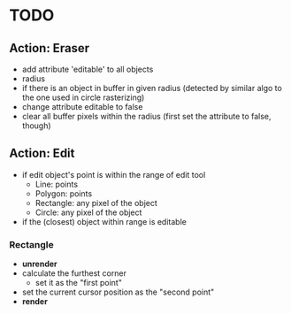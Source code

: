 # TODO

## Action: Eraser

- add attribute 'editable' to all objects
- radius
- if there is an object in buffer in given radius (detected by similar algo to the one used in circle rasterizing)
- change attribute editable to false
- clear all buffer pixels within the radius (first set the attribute to false, though)

## Action: Edit

- if edit object's point is within the range of edit tool
  - Line: points
  - Polygon: points
  - Rectangle: any pixel of the object
  - Circle: any pixel of the object
- if the (closest) object within range is editable

### Rectangle

- **unrender**
- calculate the furthest corner
  - set it as the "first point"
- set the current cursor position as the "second point"
- **render**